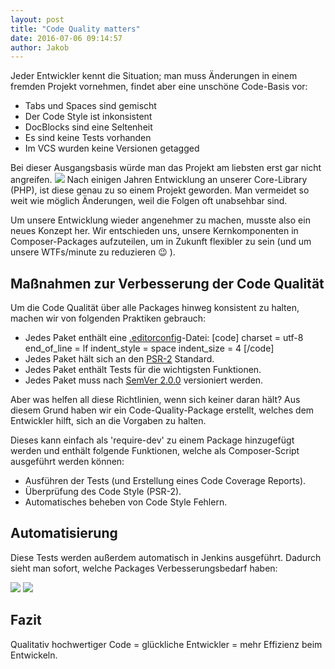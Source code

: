 ```yaml
---
layout: post
title: "Code Quality matters"
date: 2016-07-06 09:14:57
author: Jakob
---
```

Jeder Entwickler kennt die Situation; man muss Änderungen in einem fremden Projekt vornehmen, findet aber eine unschöne Code-Basis vor:

- Tabs und Spaces sind gemischt
- Der Code Style ist inkonsistent
- DocBlocks sind eine Seltenheit
- Es sind keine Tests vorhanden
- Im VCS wurden keine Versionen getagged

Bei dieser Ausgangsbasis würde man das Projekt am liebsten erst gar nicht angreifen.
![](http://i.imgur.com/J1svNp7.jpg)
Nach einigen Jahren Entwicklung an unserer Core-Library (PHP), ist diese genau zu so einem Projekt geworden. Man vermeidet so weit wie möglich Änderungen, weil die Folgen oft unabsehbar sind.

Um unsere Entwicklung wieder angenehmer zu machen, musste also ein neues Konzept her. Wir entschieden uns, unsere Kernkomponenten in Composer-Packages aufzuteilen, um in Zukunft flexibler zu sein (und um unsere WTFs/minute zu reduzieren 😉 ).

## Maßnahmen zur Verbesserung der Code Qualität

Um die Code Qualität über alle Packages hinweg konsistent zu halten, machen wir von folgenden Praktiken gebrauch:
* Jedes Paket enthält eine [.editorconfig](http://editorconfig.org/)-Datei:  [code]
charset = utf-8
end_of_line = lf
indent_style = space
indent_size = 4
[/code]
* Jedes Paket hält sich an den [PSR-2](https://github.com/php-fig/fig-standards/blob/master/accepted/PSR-2-coding-style-guide.md) Standard.
* Jedes Paket enthält Tests für die wichtigsten Funktionen.
* Jedes Paket muss nach [SemVer 2.0.0](http://semver.org/) versioniert werden.

Aber was helfen all diese Richtlinien, wenn sich keiner daran hält? Aus diesem Grund haben wir ein Code-Quality-Package erstellt, welches dem Entwickler hilft, sich an die Vorgaben zu halten.

Dieses kann einfach als 'require-dev' zu einem Package hinzugefügt werden und enthält folgende Funktionen, welche als Composer-Script ausgeführt werden können:
* Ausführen der Tests (und Erstellung eines Code Coverage Reports).
* Überprüfung des Code Style (PSR-2).
* Automatisches beheben von Code Style Fehlern.

## Automatisierung

Diese Tests werden außerdem automatisch in Jenkins ausgeführt. Dadurch sieht man sofort, welche Packages Verbesserungsbedarf haben:

![](//kcdn.at/dev-blog/images/php-code-quality/jenkins_packages.png)
![](//kcdn.at/dev-blog/images/php-code-quality/jenkins_codequality.png)

## Fazit

Qualitativ hochwertiger Code = glückliche Entwickler = mehr Effizienz beim Entwickeln.
